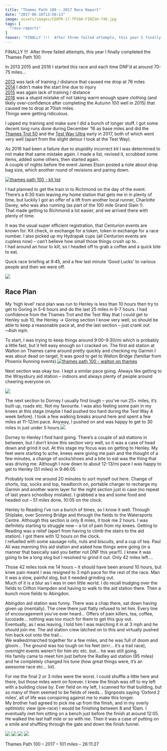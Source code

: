 ```yaml
---
title: "Thames Path 100 – 2017 Race Report"
date: "2017-06-18T13:50:13"
image: assets/images/CENTR-17-TP100-FINISH-746.jpg
tags: [
  "race-reports"
]
teaser: "FINALLY !!!  After three failed attempts, this year I finally completed the Thames Path 100. In 2013 2015 and 2016 I started this race and each time DNF&#8217;d at around 70-75 miles&#8230; 2013 was lack of training / distance that caused me drop at 76 miles 2014 I didn&#8217;t make the start line due to [&hellip;]\n"
---
```

FINALLY !!!  After three failed attempts, this year I finally completed the Thames Path 100.

In 2013 2015 and 2016 I started this race and each time DNF’d at around 70-75 miles…

[2013](https://kennetrunner.com/thames-path-100-race-report/) was lack of training / distance that caused me drop at 76 miles  
[2014](https://kennetrunner.com/thames-path-100-prep/) I didn’t make the start line due to injury  
[2015](https://kennetrunner.com/thames-path-100-2015-race-report/) was again lack of training / distance  
[2016](https://kennetrunner.com/thames-path-100-2016-race-report/) was a stupid mistake of not taking warm enough spare clothing (and likely over-confidence after completing the Autumn 100 well in 2015) that caused me to drop at 70ish miles.  
Things were getting ridiculous.

I upped my training and make sure I did a bunch of longer stuff. I got some decent long runs done during December ’16 as base miles and did the [Thames Trot 50](https://kennetrunner.com/thames-trot-2017-race-report/) and the [Test Way Ultra](https://kennetrunner.com/testway-ultra-2017-race-report/) early in 2017, both of which went very well (apart from the slight detour I took at the Test Way).

As 2016 had been a failure due to stupidity incorrect kit I was determined to not make that same mistake again. I made a list, revised it, scrubbed some items, added some others, then started again.  
A couple of nights before the event James Elson posted a note about drop bag size, which another round of revisions and paring down.

[![thames path 100 - kit list](assets/images/IMG_20170427_125152.jpg)](assets/images/IMG_20170427_125152.jpg)

I had planned to get the train in to Richmond on the day of the event. There’s a 6:30 train leaving my home station that gets me in in plenty of time, but luckily I got an offer of a lift from another local runner, Charlotte Davey, who was also running (as part of the 100 mile Grand Slam !).  
That made getting to Richmond a lot easier, and we arrived there with plenty of time.

It was the usual super efficient registration, that Centurion events are known for. Kit check, in exchange for a token, token in exchange for a race number. I also picked up my Hydrapak cups (all Centurion events are cupless now) – can’t believe how small those things crush up to..  
I had around an hour to kill, so I headed off to grab a coffee and a quick bite to eat.

Quick race briefing at 9:45, and a few last minute ‘Good Lucks’ to various people and then we were off.

[![](assets/images/CENTR-17-TP100-Start-134.jpg)](assets/images/CENTR-17-TP100-Start-134.jpg)

Race Plan
---------

My ‘high level’ race plan was run to Henley is less than 10 hours then try to get to Goring in 5-6 hours and do the last 25 miles in 6-7 hours. I had confidence from the Thames Trot and the Test Way that I could get to Henley sub 10, the Henley -> Goring section I know very well, so should be able to keep a reasonable pace at, and the last section – just crank out ~4ish mph.

To start, I was trying to keep things around 9:00-9:30/mi which is probably a little fast, but it felt easy enough so I cracked on. The first aid station at Walton on Thames came around pretty quickly and checking my Garmin I was about dead on target. It was good to get to Walton Bridge (familiar from Phoenix Running events).[![thames path 100 - walton on thames](assets/images/CENTR-17-TP100-Aid1-Walton-201.jpg)](assets/images/CENTR-17-TP100-Aid1-Walton-201.jpg)

Next section was okay too. I kept a similar pace going. Always like getting to the Wraysbury aid station – indoors and always plenty of people around cheering everyone on.

[![](assets/images/CENTR-17-TP100-Aid2-Wraysbury-91.jpg)](assets/images/CENTR-17-TP100-Aid2-Wraysbury-91.jpg)

The next section to Dorney I usually find tough – you’ve run 25+ miles, it’s built up, roads etc. Not my favourite. I was also feeling some pain in my knees at this stage (maybe I had pushed too hard during the Test Way 4 week before). I took a few walking breaks around here and spent a few miles at 11-12/mi pace. Anyway, I pushed on and was happy to get to 30 miles in just under 5 hours.[![](assets/images/CENTR-17-TP100-Aid4-Cookham-145.jpg)](assets/images/CENTR-17-TP100-Aid4-Cookham-145.jpg)

Dorney to Henley I find hard going. There’s a couple of aid stations in between, but I don’t know this section very well, so it was a case of head down and grind it out. At this stage my focus was on getting to Henley. My feet were starting to ache, knees were giving me pain and the thought of a few minutes, a change of socks/shoes and a bite to eat was the thing that was driving me. Although I now down to about 12-13/mi pace I was happy to get to Henley (51 miles) in 9:46:05

Probably took me around 20 minutes to sort myself out here. Change of shorts, top, socks and top, headtorch on, portable charger to recharge my Garmin and another warm layer for the night section just in case (no repeat of last years schoolboy mistake). I grabbed a tea and some food and headed out – 51 miles done, 10:05 on the clock.

Henley to Reading I’ve run a bunch of times, so I know it well. Through Shiplake, over Sonning Bridge and through the fields to the Watersports Centre. Although this section is only 8 miles, it took me 2 hours. I was definitely starting to struggle now – a lot of pain from my knees. Getting to Reading was a relief (apart from having to climb the stairs to the aid station). I got there with 12 hours on the clock.  
I refuelled with some sausage rolls, nuts and biscuits, and a cup of tea. Paul Ali was manning this aid station and asked how things were going (in a manner that basically said you better not DNF this year!!). I knew it was going to be a long slog but I resolved to grind it out. Only 42 miles left….

Those 42 miles took me 14 hours – it should have been around 10 hours, but knee pain meant I was resigned to 3 mph pace for the rest of the race. Man it was a slow, painful slog, but it needed grinding out.  
Much of it is a blur as I was in own little world. I do recall trudging over the fields to Clifton Hampden and having to walk to the aid station there. Then a bunch more fields to Abingdon.

Abingdon aid station was funny. There was a chap there, sat down having given up (mentally). The crew there just flatly refused to let him. Every line of encouragement you’ve ever heard… Offers of pain killers, tea, coffee, lucozade… nothing was too much for them to get this guy out.  
Eventually, as I was leaving, I told him I was marching it in at 3 mph and he should join me. The aid station crew latched on to this and virtually pushed him back out onto the trail…  
We walked/marched together for a few miles, and he was full of doom and gloom… The ground was too tough on his feet (errr… it’s a trail race), overnight events weren’t for him etc etc. but… he was still going.  
His family came to meet him just before the Radley aid station (95 miles) and he completely changed his tune (how great things were, it’s an awesome race etc… lol).

For me the final 2 or 3 miles were the worst. I could shuffle a little here and there, but those miles went on forever. I knew the finish was off to my left with a building close by. Ever field on my left, I scanned for that building, but so many of them seemed to be fields of reeds… Signposts saying ‘Oxford 2 miles’, all of life was conspiring against me to make this longer.  
My brother had agreed to pick me up from the finish, and in my overly optimistic view (pre-race) I would be finishing between 8 and 10am. I eventually met him sitting on a bench just before the finish at around 12:05. He walked the last half mile or so with me. Then it was a case of putting on a smile and shuffling through the gate and down the finish funnel.

[![](assets/images/CENTR-17-TP100-FINISH-744.jpg)](assets/images/CENTR-17-TP100-FINISH-744.jpg) 
[![](assets/images/CENTR-17-TP100-FINISH-743.jpg)](assets/images/CENTR-17-TP100-FINISH-743.jpg) 
[![](assets/images/CENTR-17-TP100-FINISH-745.jpg)](assets/images/CENTR-17-TP100-FINISH-745.jpg) 
[![](assets/images/CENTR-17-TP100-FINISH-747.jpg)](assets/images/CENTR-17-TP100-FINISH-747.jpg)

Thames Path 100 – 2017 – 101 miles – 26:11:27
